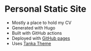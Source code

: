 # Personal Static Site
- Mostly a place to hold my CV
- Generated with Hugo
- Built with GitHub actions
- Deployed with [GitHub pages](https://gohugo.io/hosting-and-deployment/hosting-on-github/)
- Uses [Tanka Theme](https://themes.gohugo.io/hugo-tanka/)
